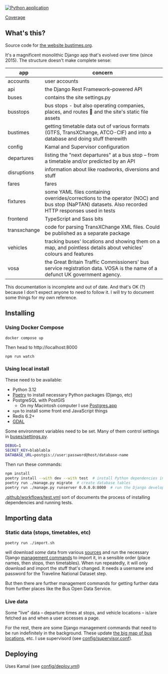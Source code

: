 [![Python application](https://github.com/jclgoodwin/bustimes.org/workflows/Python%20application/badge.svg)](https://github.com/jclgoodwin/bustimes.org/actions)

[Coverage](https://bustimes-coverage.ams3.digitaloceanspaces.com/index.html)

## What's this?

Source code for [the website bustimes.org](https://bustimes.org/).

It's a magnificent monolithic Django app that's evolved over time (since 2015). The structure doesn't make complete sense:

app      | concern
---------|------------
accounts | user accounts
api      | the Django Rest Framework–powered API
buses    | contains the site settings.py
busstops | bus stops - but also operating companies, places, and routes 🤯 and the site's static file assets
bustimes | getting timetable data out of various formats (GTFS, TransXChange, ATCO-CIF) and into a database and doing stuff therewith
config   | Kamal and Supervisor configuration
departures | listing the "next departures" at a bus stop – from a timetable and/or predicted by an API
disruptions | information about like roadworks, diversions and stuff
fares    | fares
fixtures | some YAML files containing overrides/corrections to the operator (NOC) and bus stop (NaPTAN) datasets. Also recorded HTTP responses used in tests
frontend | TypeScript and Sass bits
transxchange | code for parsing TransXChange XML files. Could be published as a separate package
vehicles | tracking buses' locations and showing them on a map, and pointless details about vehicles' colours and features
vosa     | the Great Britain Traffic Commissioners' bus service registration data. VOSA is the name of a defunct UK government agency.

This documentation is incomplete and out of date.
And that's OK (?) because I don't expect anyone to need to follow it.
I will try to document some things for my own reference.

## Installing

### Using Docker Compose

```
docker compose up
```

Then head to http://localhost:8000

```
npm run watch
```

### Using local install

These need to be available:

- Python 3.12
- [Poetry](https://python-poetry.org/) to install necessary Python packages (Django, etc)
- PostgreSQL with PostGIS
    - On my Macintosh computer I use [Postgres.app](https://postgresapp.com/)
- `npm` to install some front end JavaScript things
- Redis 6.2+
- [GDAL](https://gdal.org/)

Some environment variables need to be set.
Many of them control settings in [buses/settings.py](buses/settings.py).

```bash
DEBUG=1
SECRET_KEY=blablabla
DATABASE_URL=postgis://user:password@host/database-name
```

Then run these commands:

```bash
npm install
poetry install --with dev --with test  # install Python dependencies including special ones for development and testing
poetry run ./manage.py migrate  # create database tables
poetry run ./manage.py runserver 0.0.0.0:8000  # run the Django development server (not suitable for production, use gunicorn for that!)
```

[.github/workflows/test.yml](.github/workflows/test.yml) sort of documents the process of installing dependencies and running tests.

## Importing data

### Static data (stops, timetables, etc)

```bash
poetry run ./import.sh
```
will download *some* data from various [sources](https://bustimes.org/data) and run the necessary Django [management commands](busstops/management/commands) to import it,
in a sensible order (place names, then stops, then timetables).
When run repeatedly, it will only download and import the stuff that's changed.
It needs a username and password for the Traveline National Dataset step.

But then there are further management commands for getting further data from further places like the Bus Open Data Service.

### Live data

Some "live" data – departure times at stops, and vehicle locations – is/are fetched as and when a user accesses a page.

For the rest, there are some Django management commands that need to be run indefinitely in the background.
These update [the big map of bus locations](https://bustimes.org/map), etc.
I use supervisord (see [config/supervisor.conf](config/supervisor.conf)).

## Deploying

Uses Kamal (see [config/deploy.yml](config/deploy.yml))
